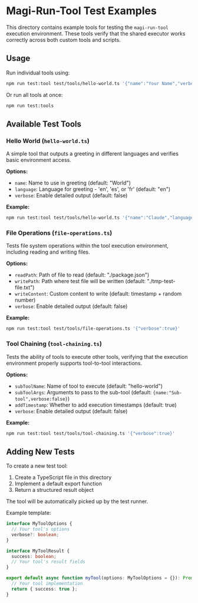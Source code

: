 # Magi-Run-Tool Test Examples

This directory contains example tools for testing the `magi-run-tool` execution environment. These tools verify that the shared executor works correctly across both custom tools and scripts.

## Usage

Run individual tools using:

```bash
npm run test:tool test/tools/hello-world.ts '{"name":"Your Name","verbose":true}'
```

Or run all tools at once:

```bash
npm run test:tools
```

## Available Test Tools

### Hello World (`hello-world.ts`)

A simple tool that outputs a greeting in different languages and verifies basic environment access.

**Options:**
- `name`: Name to use in greeting (default: "World")
- `language`: Language for greeting - 'en', 'es', or 'fr' (default: "en")
- `verbose`: Enable detailed output (default: false)

**Example:**
```bash
npm run test:tool test/tools/hello-world.ts '{"name":"Claude","language":"fr","verbose":true}'
```

### File Operations (`file-operations.ts`) 

Tests file system operations within the tool execution environment, including reading and writing files.

**Options:**
- `readPath`: Path of file to read (default: "./package.json")
- `writePath`: Path where test file will be written (default: "./tmp-test-file.txt")
- `writeContent`: Custom content to write (default: timestamp + random number)
- `verbose`: Enable detailed output (default: false)

**Example:**
```bash
npm run test:tool test/tools/file-operations.ts '{"verbose":true}'
```

### Tool Chaining (`tool-chaining.ts`)

Tests the ability of tools to execute other tools, verifying that the execution environment properly supports tool-to-tool interactions.

**Options:**
- `subToolName`: Name of tool to execute (default: "hello-world")
- `subToolArgs`: Arguments to pass to the sub-tool (default: `{name:"Sub-tool",verbose:false}`)
- `addTimestamp`: Whether to add execution timestamps (default: true)
- `verbose`: Enable detailed output (default: false)

**Example:**
```bash
npm run test:tool test/tools/tool-chaining.ts '{"verbose":true}'
```

## Adding New Tests

To create a new test tool:

1. Create a TypeScript file in this directory
2. Implement a default export function 
3. Return a structured result object

The tool will be automatically picked up by the test runner.

Example template:

```typescript
interface MyToolOptions {
  // Your tool's options
  verbose?: boolean;
}

interface MyToolResult {
  success: boolean;
  // Your tool's result fields
}

export default async function myTool(options: MyToolOptions = {}): Promise<MyToolResult> {
  // Your tool implementation
  return { success: true };
}
